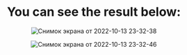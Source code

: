 <h1 align="center">
   You can see the result below:
</h1>

<div align="center">

![Снимок экрана от 2022-10-13 23-32-38](https://user-images.githubusercontent.com/106347442/195705606-c83362a7-40d7-4382-8110-798683cf0f73.png)

![Снимок экрана от 2022-10-13 23-32-46](https://user-images.githubusercontent.com/106347442/195705633-6c906f8a-afcd-4615-9b68-b07a1ac4a221.png)


</div>
